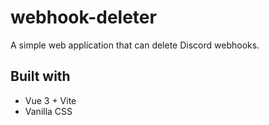 # webhook-deleter

A simple web application that can delete Discord webhooks.

## Built with

- Vue 3 + Vite
- Vanilla CSS